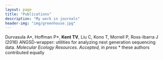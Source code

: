 ```yaml
---
layout: page
title: "Publications"
description: "My work in journals"
header-img: "img/greenhouse.jpg"
---
```


Durvasula A\*, Hoffman P\*, __Kent TV__, Liu C, Kono T, Morrell P, Ross-Ibarra J (2016) ANGSD-wrapper: utilities for analyzing next generation sequencing data. _Molecular Ecology Resources. Accepted, in press_
\* these authors contributed equally

